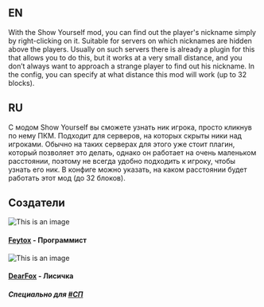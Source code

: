 ## EN

With the Show Yourself mod, you can find out the player's nickname simply by right-clicking on it. Suitable for servers on which nicknames are hidden above the players. Usually on such servers there is already a plugin for this that allows you to do this, but it works at a very small distance, and you don’t always want to approach a strange player to find out his nickname. In the config, you can specify at what distance this mod will work (up to 32 blocks).

## RU

С модом Show Yourself вы сможете узнать ник игрока, просто кликнув по нему ПКМ. Подходит для серверов, на которых скрыты ники над игроками. Обычно на таких серверах для этого уже стоит плагин, который позволяет это делать, однако он работает на очень маленьком расстоянии, поэтому не всегда удобно подходить к игроку, чтобы узнать его ник. В конфиге можно указать, на каком расстоянии будет работать этот мод (до 32 блоков).

## Создатели

![This is an image](https://visage.surgeplay.com/bust/128/09196327-ac27-43f4-8f47-87859b8423be)
#### [Feytox](https://github.com/feytox) - Программист
![This is an image](https://visage.surgeplay.com/bust/128/cdb909c2-499f-409c-8723-27c5b6effc20)
#### [DearFox](https://github.com/DearFox) - Лисичка

##### Специально для [#СП](https://spworlds.ru/)
